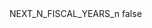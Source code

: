 <?xml version="1.0" encoding="UTF-8"?>
<CustomMetadata xmlns="http://soap.sforce.com/2006/04/metadata">
    <label>NEXT_N_FISCAL_YEARS_n</label>
    <protected>false</protected>
</CustomMetadata>
